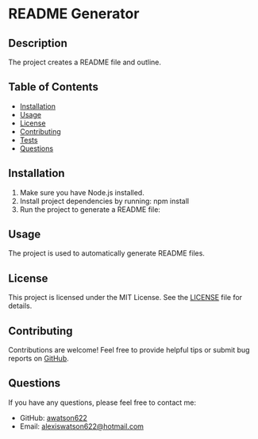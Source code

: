 # README Generator

## Description
The project creates a README file and outline.

## Table of Contents

- [Installation](#installation)
- [Usage](#usage)
- [License](#license)
- [Contributing](#contributing)
- [Tests](#tests)
- [Questions](#questions)

## Installation
1. Make sure you have Node.js installed.
2. Install project dependencies by running: npm install
3. Run the project to generate a README file:

## Usage
The project is used to automatically generate README files.

## License
This project is licensed under the MIT License. See the [LICENSE](./LICENSE) file for details.

## Contributing
Contributions are welcome! Feel free to provide helpful tips or submit bug reports on [GitHub](https://github.com/awatson622/README-generator).

## Questions
If you have any questions, please feel free to contact me:
- GitHub: [awatson622](https://github.com/awatson622)
- Email: alexiswatson622@hotmail.com
